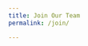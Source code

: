 ```yaml
---
title: Join Our Team
permalink: /join/

---
```


<div id="grnhse_app"></div>
<script src="https://boards.greenhouse.io/embed/job_board/js?for=newjerseyinnovation"></script>
